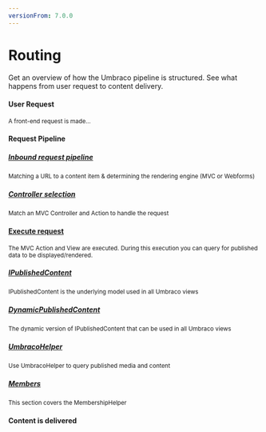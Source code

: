 ```yaml
---
versionFrom: 7.0.0
---
```


# Routing

Get an overview of how the Umbraco pipeline is structured. See what happens from user request to content delivery.

<div class="row implementation">
	<div class="col-sm-12"></div>
</div>

<div class="row">
	<div class="col-xs-3 point"></div>
	<div class="col-xs-3">
		<span class="dot big icon-Download">
			<span class="line v-line"></span>
			<span class="line h-line"></span>
		</span>
	</div>
	<div class="col-xs-9">
		<div class="row explain">
			<div class="col-xs-12">
				<h4 class="text-right">User Request</h4>
				<small>A front-end request is made...</small>
			</div>
		</div>
	</div>
</div>

<div class="row">
	<div class="col-xs-3">
		<span class="dot big icon-Tactics">
			<span class="line v-line top"></span>
			<span class="line v-line"></span>
			<span class="line h-line"></span>
		</span>
		<span class="dot small">
			<span class="line v-line"></span>
			<span class="line h-line"></span>
		</span>
	</div>
    <div class="col-xs-9">
		<div class="row explain">
			<div class="col-xs-12">
				<h4 class="text-right">Request Pipeline</h4>
			</div>
			<div class="col-sm-6">
				<h5><a href="Inbound-Pipeline/">Inbound request pipeline</a></h5>
				<small>Matching a URL to a content item & determining the rendering engine (MVC or Webforms)</small>
			</div>
			<div class="col-sm-6">
				<h5><a href="Controller-Selection/">Controller selection</a></h5>
				<small>Match an MVC Controller and Action to handle the request</small>
			</div>
		</div>
	</div>
</div>

<div class="row">
	<div class="col-xs-3">
		<span class="dot big icon-Flash">
			<span class="line v-line top"></span>
			<span class="line v-line"></span>
			<span class="line h-line"></span>
		</span>
		<span class="dot small">
			<span class="line v-line"></span>
			<span class="line h-line"></span>
		</span>
		<span class="dot small">
			<span class="line v-line"></span>
			<span class="line h-line"></span>
		</span>
	</div>
	<div class="col-xs-9">
		<div class="row explain">
			<div class="col-xs-12">
				<h4 class="text-right"><a href="Execute-Request/">Execute request</a></h4>
				<small>The MVC Action and View are executed. During this execution you can query for published data to be displayed/rendered.</small>
			</div>
			<div class="col-sm-6">
				<h5><a href="../../Reference/Querying/IPublishedContent/">IPublishedContent</a></h5>
				<small>IPublishedContent is the underlying model used in all Umbraco views</small>
			</div>
			<div class="col-sm-6">
				<h5><a href="../../Reference/Querying/DynamicPublishedContent/">DynamicPublishedContent</a></h5>
				<small>The dynamic version of IPublishedContent that can be used in all Umbraco views</small>
			</div>
			<div class="col-sm-6">
				<h5><a href="../../Reference/Querying/UmbracoHelper/">UmbracoHelper</a></h5>
				<small>Use UmbracoHelper to query published media and content</small>
			</div>
			<div class="col-sm-6">
				<h5><a href="../../Reference/Querying/MembershipHelper/">Members</a></h5>
				<small>This section covers the MembershipHelper</small>
			</div>
		</div>
	</div>
</div>

<div class="row">
	<div class="col-xs-3">
		<span class="dot big icon-Article">
			<span class="line v-line top"></span>
			<span class="line h-line"></span>
		</span>
	</div>
	<div class="col-xs-9">
		<div class="row explain">
			<div class="col-xs-12">
				<h4 class="text-right">Content is delivered</h4>
			</div>
		</div>
	</div>
</div>
